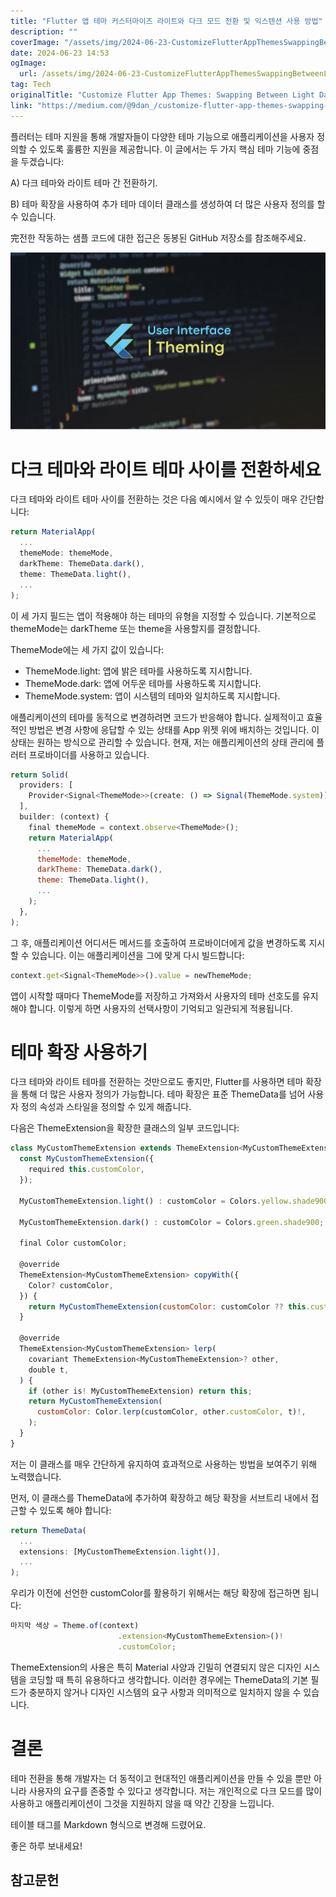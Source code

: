 ```yaml
---
title: "Flutter 앱 테마 커스터마이즈 라이트와 다크 모드 전환 및 익스텐션 사용 방법"
description: ""
coverImage: "/assets/img/2024-06-23-CustomizeFlutterAppThemesSwappingBetweenLightDarkModesandUsingExtensions_0.png"
date: 2024-06-23 14:53
ogImage:
  url: /assets/img/2024-06-23-CustomizeFlutterAppThemesSwappingBetweenLightDarkModesandUsingExtensions_0.png
tag: Tech
originalTitle: "Customize Flutter App Themes: Swapping Between Light Dark Modes and Using Extensions"
link: "https://medium.com/@9dan_/customize-flutter-app-themes-swapping-between-light-dark-modes-and-using-extensions-66b1586aae1b"
---
```


플러터는 테마 지원을 통해 개발자들이 다양한 테마 기능으로 애플리케이션을 사용자 정의할 수 있도록 훌륭한 지원을 제공합니다. 이 글에서는 두 가지 핵심 테마 기능에 중점을 두겠습니다:

A) 다크 테마와 라이트 테마 간 전환하기.

B) 테마 확장을 사용하여 추가 테마 데이터 클래스를 생성하여 더 많은 사용자 정의를 할 수 있습니다.

完전한 작동하는 샘플 코드에 대한 접근은 동봉된 GitHub 저장소를 참조해주세요.

<div class="content-ad"></div>

![image](/assets/img/2024-06-23-CustomizeFlutterAppThemesSwappingBetweenLightDarkModesandUsingExtensions_0.png)

# 다크 테마와 라이트 테마 사이를 전환하세요

다크 테마와 라이트 테마 사이를 전환하는 것은 다음 예시에서 알 수 있듯이 매우 간단합니다:

```js
return MaterialApp(
  ...
  themeMode: themeMode,
  darkTheme: ThemeData.dark(),
  theme: ThemeData.light(),
  ...
);
```

<div class="content-ad"></div>

이 세 가지 필드는 앱이 적용해야 하는 테마의 유형을 지정할 수 있습니다. 기본적으로 themeMode는 darkTheme 또는 theme을 사용할지를 결정합니다.

ThemeMode에는 세 가지 값이 있습니다:

- ThemeMode.light: 앱에 밝은 테마를 사용하도록 지시합니다.
- ThemeMode.dark: 앱에 어두운 테마를 사용하도록 지시합니다.
- ThemeMode.system: 앱이 시스템의 테마와 일치하도록 지시합니다.

애플리케이션의 테마를 동적으로 변경하려면 코드가 반응해야 합니다. 실제적이고 효율적인 방법은 변경 사항에 응답할 수 있는 상태를 App 위젯 위에 배치하는 것입니다. 이 상태는 원하는 방식으로 관리할 수 있습니다. 현재, 저는 애플리케이션의 상태 관리에 플러터 프로바이더를 사용하고 있습니다.

<div class="content-ad"></div>

```js
return Solid(
  providers: [
    Provider<Signal<ThemeMode>>(create: () => Signal(ThemeMode.system)),
  ],
  builder: (context) {
    final themeMode = context.observe<ThemeMode>();
    return MaterialApp(
      ...
      themeMode: themeMode,
      darkTheme: ThemeData.dark(),
      theme: ThemeData.light(),
      ...
    );
  },
);
```

그 후, 애플리케이션 어디서든 메서드를 호출하여 프로바이더에게 값을 변경하도록 지시할 수 있습니다. 이는 애플리케이션을 그에 맞게 다시 빌드합니다:

```js
context.get<Signal<ThemeMode>>().value = newThemeMode;
```

앱이 시작할 때마다 ThemeMode를 저장하고 가져와서 사용자의 테마 선호도를 유지해야 합니다. 이렇게 하면 사용자의 선택사항이 기억되고 일관되게 적용됩니다.

<div class="content-ad"></div>

# 테마 확장 사용하기

다크 테마와 라이트 테마를 전환하는 것만으로도 좋지만, Flutter를 사용하면 테마 확장을 통해 더 많은 사용자 정의가 가능합니다. 테마 확장은 표준 ThemeData를 넘어 사용자 정의 속성과 스타일을 정의할 수 있게 해줍니다.

다음은 ThemeExtension을 확장한 클래스의 일부 코드입니다:

```js
class MyCustomThemeExtension extends ThemeExtension<MyCustomThemeExtension> {
  const MyCustomThemeExtension({
    required this.customColor,
  });

  MyCustomThemeExtension.light() : customColor = Colors.yellow.shade900;

  MyCustomThemeExtension.dark() : customColor = Colors.green.shade900;

  final Color customColor;

  @override
  ThemeExtension<MyCustomThemeExtension> copyWith({
    Color? customColor,
  }) {
    return MyCustomThemeExtension(customColor: customColor ?? this.customColor);
  }

  @override
  ThemeExtension<MyCustomThemeExtension> lerp(
    covariant ThemeExtension<MyCustomThemeExtension>? other,
    double t,
  ) {
    if (other is! MyCustomThemeExtension) return this;
    return MyCustomThemeExtension(
      customColor: Color.lerp(customColor, other.customColor, t)!,
    );
  }
}
```

<div class="content-ad"></div>

저는 이 클래스를 매우 간단하게 유지하여 효과적으로 사용하는 방법을 보여주기 위해 노력했습니다.

먼저, 이 클래스를 ThemeData에 추가하여 확장하고 해당 확장을 서브트리 내에서 접근할 수 있도록 해야 합니다:

```js
return ThemeData(
  ...
  extensions: [MyCustomThemeExtension.light()],
  ...
);
```

우리가 이전에 선언한 customColor를 활용하기 위해서는 해당 확장에 접근하면 됩니다:

<div class="content-ad"></div>

```js
마지막 색상 = Theme.of(context)
                        .extension<MyCustomThemeExtension>()!
                        .customColor;
```

ThemeExtension의 사용은 특히 Material 사양과 긴밀히 연결되지 않은 디자인 시스템을 코딩할 때 특히 유용하다고 생각합니다. 이러한 경우에는 ThemeData의 기본 필드가 충분하지 않거나 디자인 시스템의 요구 사항과 의미적으로 일치하지 않을 수 있습니다.

# 결론

테마 전환을 통해 개발자는 더 동적이고 현대적인 애플리케이션을 만들 수 있을 뿐만 아니라 사용자의 요구를 존중할 수 있다고 생각합니다. 저는 개인적으로 다크 모드를 많이 사용하고 애플리케이션이 그것을 지원하지 않을 때 약간 긴장을 느낍니다.

<div class="content-ad"></div>

테이블 태그를 Markdown 형식으로 변경해 드렸어요.

좋은 하루 보내세요!

## 참고문헌
